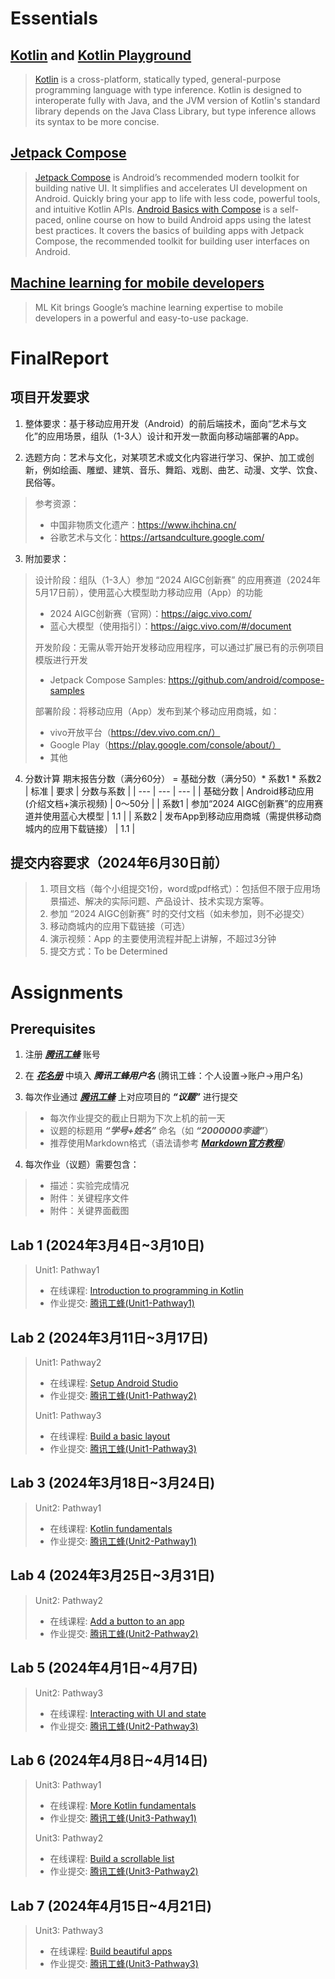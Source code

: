 # Essentials

## [Kotlin](https://kotlinlang.org/) and [Kotlin Playground](https://developer.android.google.cn/training/kotlinplayground)
> [Kotlin](https://kotlinlang.org/) is a cross-platform, statically typed, general-purpose programming language with type inference. Kotlin is designed to interoperate fully with Java, and the JVM version of Kotlin's standard library depends on the Java Class Library, but type inference allows its syntax to be more concise.

## [Jetpack Compose](https://developer.android.com/develop/ui/compose)
> [Jetpack Compose](https://developer.android.com/develop/ui/compose) is Android’s recommended modern toolkit for building native UI. It simplifies and accelerates UI development on Android. Quickly bring your app to life with less code, powerful tools, and intuitive Kotlin APIs.
> [Android Basics with Compose](https://developer.android.google.cn/courses/android-basics-compose/course) is a self-paced, online course on how to build Android apps using the latest best practices. It covers the basics of building apps with Jetpack Compose, the recommended toolkit for building user interfaces on Android.

## [Machine learning for mobile developers](https://developers.google.com/ml-kit) 
> ML Kit brings Google’s machine learning expertise to mobile developers in a powerful and easy-to-use package. 


# FinalReport
## 项目开发要求

1. 整体要求：基于移动应用开发（Android）的前后端技术，面向“艺术与文化”的应用场景，组队（1-3人）设计和开发一款面向移动端部署的App。

2. 选题方向：艺术与文化，对某项艺术或文化内容进行学习、保护、加工或创新，例如绘画、雕塑、建筑、音乐、舞蹈、戏剧、曲艺、动漫、文学、饮食、民俗等。
> 参考资源：
> - 中国非物质文化遗产：https://www.ihchina.cn/
> - 谷歌艺术与文化：https://artsandculture.google.com/

3. 附加要求：
> 设计阶段：组队（1-3人）参加 “2024 AIGC创新赛” 的应用赛道（2024年5月17日前），使用蓝心大模型助力移动应用（App）的功能
> - 2024 AIGC创新赛（官网）：https://aigc.vivo.com/
> - 蓝心大模型（使用指引）：https://aigc.vivo.com/#/document
> 
> 开发阶段：无需从零开始开发移动应用程序，可以通过扩展已有的示例项目模版进行开发
> - Jetpack Compose Samples: https://github.com/android/compose-samples
>
> 部署阶段：将移动应用（App）发布到某个移动应用商城，如：
> - vivo开放平台（https://dev.vivo.com.cn/）
> - Google Play（https://play.google.com/console/about/）
> - 其他 

4. 分数计算
 期末报告分数（满分60分） = 基础分数（满分50）* 系数1 * 系数2
| 标准 | 要求 | 分数与系数 |
| --- | --- | --- |
| 基础分数 | Android移动应用(介绍文档+演示视频) | 0～50分 |
| 系数1 | 参加“2024 AIGC创新赛”的应用赛道并使用蓝心大模型 | 1.1 |
| 系数2 | 发布App到移动应用商城（需提供移动商城内的应用下载链接） | 1.1 |


## 提交内容要求（2024年6月30日前）
> 1. 项目文档（每个小组提交1份，word或pdf格式）：包括但不限于应用场景描述、解决的实际问题、产品设计、技术实现方案等。
> 2. 参加 “2024 AIGC创新赛” 时的交付文档（如未参加，则不必提交）
> 3. 移动商城内的应用下载链接（可选）
> 4. 演示视频：App 的主要使用流程并配上讲解，不超过3分钟
> 5. 提交方式：To be Determined


# Assignments
## Prerequisites
1. 注册 ***[腾讯工蜂](https://code.tencent.com/)*** 账号

2. 在 ***[花名册](https://docs.qq.com/sheet/DYmJzR2V2aXdIbnRq?tab=BB08J2)*** 中填入 ***腾讯工蜂用户名*** (腾讯工蜂：个人设置->账户->用户名)

3. 每次作业通过 ***[腾讯工蜂](https://code.tencent.com/)*** 上对应项目的 ***“议题”*** 进行提交
> - 每次作业提交的截止日期为下次上机的前一天
> - 议题的标题用 ***“学号+姓名”*** 命名（如 ***“2000000李逵”***）
> - 推荐使用Markdown格式（语法请参考 ***[Markdown官方教程](https://markdown.com.cn/basic-syntax/)***）

4. 每次作业（议题）需要包含：
> - 描述：实验完成情况
> - 附件：关键程序文件
> - 附件：关键界面截图


## Lab 1 (2024年3月4日~3月10日)
> Unit1: Pathway1
> - 在线课程: [Introduction to programming in Kotlin](https://developer.android.google.cn/courses/pathways/android-basics-compose-unit-1-pathway-1)
> - 作业提交: [腾讯工蜂(Unit1-Pathway1)](https://git.code.tencent.com/SMD-2024Spring/Unit1-Pathway1)

## Lab 2 (2024年3月11日~3月17日)
> Unit1: Pathway2
> - 在线课程: [Setup Android Studio](https://developer.android.google.cn/courses/pathways/android-basics-compose-unit-1-pathway-2)
> - 作业提交: [腾讯工蜂(Unit1-Pathway2)](https://git.code.tencent.com/SMD-2024Spring/Unit1-Pathway2)
> 
> Unit1: Pathway3
> - 在线课程: [Build a basic layout](https://developer.android.google.cn/courses/pathways/android-basics-compose-unit-1-pathway-3)
> - 作业提交: [腾讯工蜂(Unit1-Pathway3)](https://git.code.tencent.com/SMD-2024Spring/Unit1-Pathway3)

## Lab 3 (2024年3月18日~3月24日)
> Unit2: Pathway1
> - 在线课程: [Kotlin fundamentals](https://developer.android.google.cn/courses/pathways/android-basics-compose-unit-2-pathway-1)
> - 作业提交: [腾讯工蜂(Unit2-Pathway1)](https://git.code.tencent.com/SMD-2024Spring/Unit2-Pathway1)

## Lab 4 (2024年3月25日~3月31日)
> Unit2: Pathway2
> - 在线课程: [Add a button to an app](https://developer.android.google.cn/courses/pathways/android-basics-compose-unit-2-pathway-2)
> - 作业提交: [腾讯工蜂(Unit2-Pathway2)](https://git.code.tencent.com/SMD-2024Spring/Unit2-Pathway2)

## Lab 5 (2024年4月1日~4月7日)
> Unit2: Pathway3
> - 在线课程: [Interacting with UI and state](https://developer.android.google.cn/courses/pathways/android-basics-compose-unit-2-pathway-3)
> - 作业提交: [腾讯工蜂(Unit2-Pathway3)](https://git.code.tencent.com/SMD-2024Spring/Unit2-Pathway3)

## Lab 6 (2024年4月8日~4月14日)
> Unit3: Pathway1
> - 在线课程: [More Kotlin fundamentals](https://developer.android.google.cn/courses/pathways/android-basics-compose-unit-3-pathway-1)
> - 作业提交: [腾讯工蜂(Unit3-Pathway1)](https://git.code.tencent.com/SMD-2024Spring/Unit3-Pathway1)
> 
> Unit3: Pathway2
> - 在线课程: [Build a scrollable list](https://developer.android.google.cn/courses/pathways/android-basics-compose-unit-3-pathway-2)
> - 作业提交: [腾讯工蜂(Unit3-Pathway2)](https://git.code.tencent.com/SMD-2024Spring/Unit3-Pathway2)

## Lab 7 (2024年4月15日~4月21日)
> Unit3: Pathway3
> - 在线课程: [Build beautiful apps](https://developer.android.google.cn/courses/pathways/android-basics-compose-unit-3-pathway-3)
> - 作业提交: [腾讯工蜂(Unit3-Pathway3)](https://git.code.tencent.com/SMD-2024Spring/Unit3-Pathway3)
